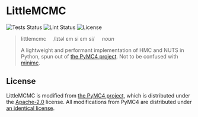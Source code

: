 # LittleMCMC

![Tests Status](https://github.com/eigenfoo/littlemcmc/workflows/tests/badge.svg)
![Lint Status](https://github.com/eigenfoo/littlemcmc/workflows/lint/badge.svg)
![License](https://img.shields.io/github/license/eigenfoo/littlemcmc)

> littlemcmc &nbsp; &nbsp; /lɪtəl ɛm si ɛm si/ &nbsp; &nbsp; _noun_
>
> A lightweight and performant implementation of HMC and NUTS in Python, spun
> out of [the PyMC4 project](https://github.com/pymc-devs/pymc4). Not to be
> confused with [minimc](https://github.com/ColCarroll/minimc).

## License

LittleMCMC is modified from [the PyMC4
project](https://github.com/pymc-devs/pymc4/), which is distributed under the
[Apache-2.0](https://github.com/pymc-devs/pymc4/blob/master/LICENSE.txt)
license. All modifications from PyMC4 are distributed under [an identical
license](https://github.com/eigenfoo/littlemcmc/blob/master/LICENSE).
